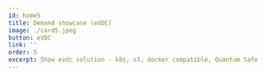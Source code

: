 ```yaml
---
id: home5
title: Demand showcase (eVDC)
image: ./card5.jpeg
button: eVDC
link: ''
order: 5
excerpt: Show evdc solution - k8s, s3, docker compatible, Quantum Safe Archive.
---
```

